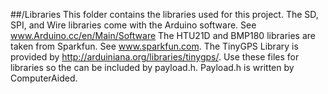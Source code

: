 ##/Libraries
This folder contains the libraries used for this project. The SD, SPI, and Wire libraries come with the Arduino software.
See www.Arduino.cc/en/Main/Software The HTU21D and BMP180 libraries are taken from Sparkfun. See www.sparkfun.com. The TinyGPS Library
is provided by http://arduiniana.org/libraries/tinygps/. Use these files for libraries so the can be included by payload.h. Payload.h is written by ComputerAided.
